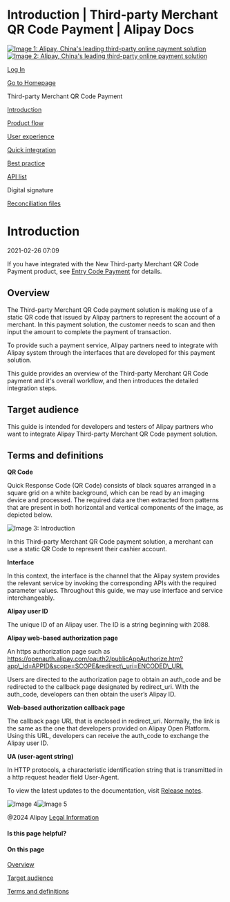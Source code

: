Introduction | Third-party Merchant QR Code Payment | Alipay Docs
===============
                        

[![Image 1: Alipay, China's leading third-party online payment solution](https://ac.alipay.com/storage/2024/3/26/d66c43c0-440d-4c97-9976-f2028a2c8c5e.svg)![Image 2: Alipay, China's leading third-party online payment solution](https://ac.alipay.com/storage/2024/3/26/a48bd336-aea0-4f16-bf83-616eacbb4434.svg)](/docs/)

[Log In](https://global.alipay.com/ilogin/account_login.htm?goto=https%3A%2F%2Fglobal.alipay.com%2Fdocs%2Fac%2F3rdpartryqrcode%2Fintro)

[Go to Homepage](../../)

Third-party Merchant QR Code Payment

[Introduction](/docs/ac/3rdpartryqrcode/intro)

[Product flow](/docs/ac/3rdpartryqrcode/payment_flow)

[User experience](/docs/ac/3rdpartryqrcode/experience)

[Quick integration](/docs/ac/3rdpartryqrcode/integration)

[Best practice](/docs/ac/3rdpartryqrcode/bestpr)

[API list](/docs/ac/3rdpartryqrcode/api)

Digital signature

[Reconciliation files](/docs/ac/3rdpartryqrcode/reconciliation)

Introduction
============

2021-02-26 07:09

If you have integrated with the New Third-party Merchant QR Code Payment product, see [Entry Code Payment](https://global.alipay.com/doc/ams_ec/introduction) for details.

Overview
--------

The Third-party Merchant QR Code payment solution is making use of a static QR code that issued by Alipay partners to represent the account of a merchant. In this payment solution, the customer needs to scan and then input the amount to complete the payment of transaction.

To provide such a payment service, Alipay partners need to integrate with Alipay system through the interfaces that are developed for this payment solution.

This guide provides an overview of the Third-party Merchant QR Code payment and it's overall workflow, and then introduces the detailed integration steps.

Target audience
---------------

This guide is intended for developers and testers of Alipay partners who want to integrate Alipay Third-party Merchant QR Code payment solution.

Terms and definitions
---------------------

**QR Code**

Quick Response Code (QR Code) consists of black squares arranged in a square grid on a white background, which can be read by an imaging device and processed. The required data are then extracted from patterns that are present in both horizontal and vertical components of the image, as depicted below.

![Image 3: Introduction](https://os.alipayobjects.com/rmsportal/dDTkdpNaupNXiur.png)

In this Third-party Merchant QR Code payment solution, a merchant can use a static QR Code to represent their cashier account.

**Interface**

In this context, the interface is the channel that the Alipay system provides the relevant service by invoking the corresponding APIs with the required parameter values. Throughout this guide, we may use interface and service interchangeably.

**Alipay user ID**

The unique ID of an Alipay user. The ID is a string beginning with 2088.

**Alipay web-based authorization page**

An https authorization page such as https://openauth.alipay.com/oauth2/publicAppAuthorize.htm?app\_id=APPID&scope=SCOPE&redirect\_uri=ENCODED\_URL

Users are directed to the authorization page to obtain an auth\_code and be redirected to the callback page designated by redirect\_uri. With the auth\_code, developers can then obtain the user’s Alipay ID.

**Web-based authorization callback page**

The callback page URL that is enclosed in redirect\_uri. Normally, the link is the same as the one that developers provided on Alipay Open Platform. Using this URL, developers can receive the auth\_code to exchange the Alipay user ID.

**UA (user-agent string)**

In HTTP protocols, a characteristic identification string that is transmitted in a http request header field User-Agent.

To view the latest updates to the documentation, visit [Release notes](https://global.alipay.com/docs/releasenotes).

![Image 4](https://ac.alipay.com/storage/2021/5/20/19b2c126-9442-4f16-8f20-e539b1db482a.png)![Image 5](https://ac.alipay.com/storage/2021/5/20/e9f3f154-dbf0-455f-89f0-b3d4e0c14481.png)

@2024 Alipay [Legal Information](https://global.alipay.com/docs/ac/platform/membership)

#### Is this page helpful?

#### On this page

[Overview](#TSCcd "Overview")

[Target audience](#bf8dd94f "Target audience")

[Terms and definitions](#Qv8p0 "Terms and definitions")